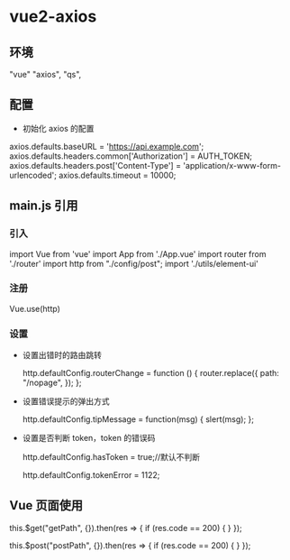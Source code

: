 # vue2-axios

## 环境

"vue"
"axios",
"qs",

## 配置

- 初始化 axios 的配置

axios.defaults.baseURL = 'https://api.example.com';
axios.defaults.headers.common['Authorization'] = AUTH_TOKEN;
axios.defaults.headers.post['Content-Type'] = 'application/x-www-form-urlencoded';
axios.defaults.timeout = 10000;

## main.js 引用

### 引入

import Vue from 'vue'
import App from './App.vue'
import router from './router'
import http from "./config/post";
import './utils/element-ui'

### 注册

Vue.use(http)

### 设置

- 设置出错时的路由跳转

  http.defaultConfig.routerChange = function () {
  router.replace({
  path: "/nopage",
  });
  };

- 设置错误提示的弹出方式

  http.defaultConfig.tipMessage = function(msg) {
  slert(msg);
  };

- 设置是否判断 token，token 的错误码

  http.defaultConfig.hasToken = true;//默认不判断

  http.defaultConfig.tokenError = 1122;

## Vue 页面使用

this.$get("getPath", {}).then(res => { if (res.code == 200) { } });

this.$post("postPath", {}).then(res => { if (res.code == 200) { } });
